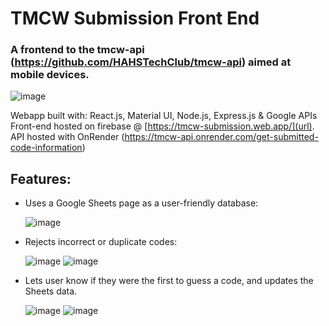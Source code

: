 # TMCW Submission Front End

### A frontend to the tmcw-api (https://github.com/HAHSTechClub/tmcw-api) aimed at mobile devices. 

![image](https://github.com/HAHSTechClub/tmcw-submission/assets/99528866/eedafa96-1efc-4ca6-8335-12a37730346e)

Webapp built with: React.js, Material UI, Node.js, Express.js & Google APIs
Front-end hosted on firebase @ [https://tmcw-submission.web.app/](url).
API hosted with OnRender (https://tmcw-api.onrender.com/get-submitted-code-information)

## Features:
- Uses a Google Sheets page as a user-friendly database:
  
  ![image](https://github.com/HAHSTechClub/tmcw-submission/assets/99528866/5cd8dfda-bfd8-43a1-9c5f-9d29960d03ec)

- Rejects incorrect or duplicate codes:
  
  ![image](https://github.com/HAHSTechClub/tmcw-submission/assets/99528866/5a3aa7d3-41e0-407b-9216-645397cb34a7) ![image](https://github.com/HAHSTechClub/tmcw-submission/assets/99528866/49661b12-fdc8-425d-a756-eab1b31cac75)
  
- Lets user know if they were the first to guess a code, and updates the Sheets data.
  
  ![image](https://github.com/HAHSTechClub/tmcw-submission/assets/99528866/64ee5b9c-1879-4576-9afd-d6fad0ced8c9)
  ![image](https://github.com/HAHSTechClub/tmcw-submission/assets/99528866/ce124b82-51e1-4096-b094-bb716a4f766c)
  






